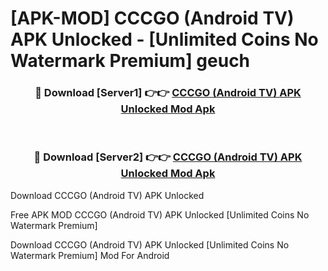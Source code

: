 # [APK-MOD] CCCGO (Android TV) APK Unlocked - [Unlimited Coins No Watermark Premium] geuch



<div align="center">
<h3>🔴 Download [Server1] 👉👉 <a href="https://momento.my/?title=CCCGO_(Android_TV)_APK_Unlocked">CCCGO (Android TV) APK Unlocked Mod Apk</a></h3><br>

<h3>🔴 Download [Server2] 👉👉 <a href="https://momento.my/?title=CCCGO_(Android_TV)_APK_Unlocked">CCCGO (Android TV) APK Unlocked Mod Apk</a></h3>
</div>



Download CCCGO (Android TV) APK Unlocked 

Free APK MOD CCCGO (Android TV) APK Unlocked [Unlimited Coins No Watermark Premium]

Download CCCGO (Android TV) APK Unlocked [Unlimited Coins No Watermark Premium] Mod For Android
